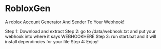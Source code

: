 # RobloxGen
A roblox Account Generator And Sender To Your Webhook!

Step 1: Download and extract
Step 2: go to /data/webhook.txt and put your webhook into where it says WEBHOOKHERE
Step 3: run start.bat and it will install dependincies for your file
Step 4: Enjoy!
